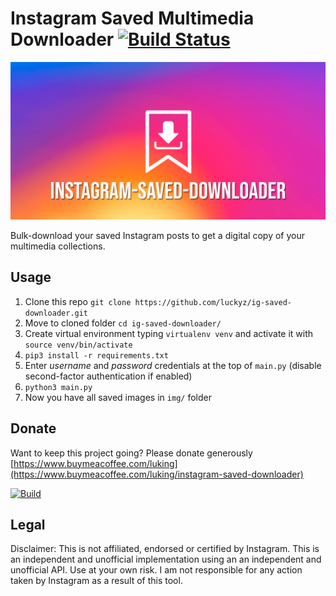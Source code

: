 # Instagram Saved Multimedia Downloader [![Build Status](https://travis-ci.com/luckyz/ig-saved-downloader.svg?branch=master)](https://travis-ci.com/luckyz/ig-saved-downloader)

<p align="center">
    <img src="https://raw.githubusercontent.com/luckyz/ig-saved-downloader/master/.github/ig-saved-downloader_logo.png">
</p>

Bulk-download your saved Instagram posts to get a digital copy of your multimedia collections.

## Usage

1. Clone this repo ```git clone https://github.com/luckyz/ig-saved-downloader.git```
2. Move to cloned folder ```cd ig-saved-downloader/```
3. Create virtual environment typing ```virtualenv venv``` and activate it with ```source venv/bin/activate```
4. `pip3 install -r requirements.txt`
5. Enter _username_ and _password_ credentials at the top of `main.py` (disable second-factor authentication if enabled)
6. `python3 main.py`
7. Now you have all saved images in `img/` folder

## Donate

Want to keep this project going? Please donate generously [https://www.buymeacoffee.com/luking](https://www.buymeacoffee.com/luking/instagram-saved-downloader)

[![Build](https://www.buymeacoffee.com/assets/img/custom_images/yellow_img.png)](https://www.buymeacoffee.com/luking/instagram-saved-downloader)

## Legal

Disclaimer: This is not affiliated, endorsed or certified by Instagram. This is an independent and unofficial implementation using an an independent and unofficial API. Use at your own risk. I am not responsible for any action taken by Instagram as a result of this tool.
